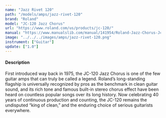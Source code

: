 ```yaml
---
name: "Jazz Rivet 120"
path: "/models/amps/jazz-rivet-120"
brand: "Roland"
model: "JC-120 Jazz Chorus"
url: "https://www.roland.com/us/products/jc-120/"
manual: "https://www.manualslib.com/manual/141954/Roland-Jazz-Chorus-Jc-120.html"
image: "../../../images/amps/jazz-rivet-120.png"
instrument: ["Guitar"]
update: ["1.0"]
---
```

#### Description
First introduced way back in 1975, the JC-120 Jazz Chorus is one of the few guitar amps that can truly be called a legend. Roland’s long-standing flagship is universally recognized by pros as the benchmark in clean guitar sound, and its rich tone and famous built-in stereo chorus effect have been heard on countless popular songs over its long history. Now celebrating 40 years of continuous production and counting, the JC-120 remains the undisputed “king of clean,” and the enduring choice of serious guitarists everywhere.